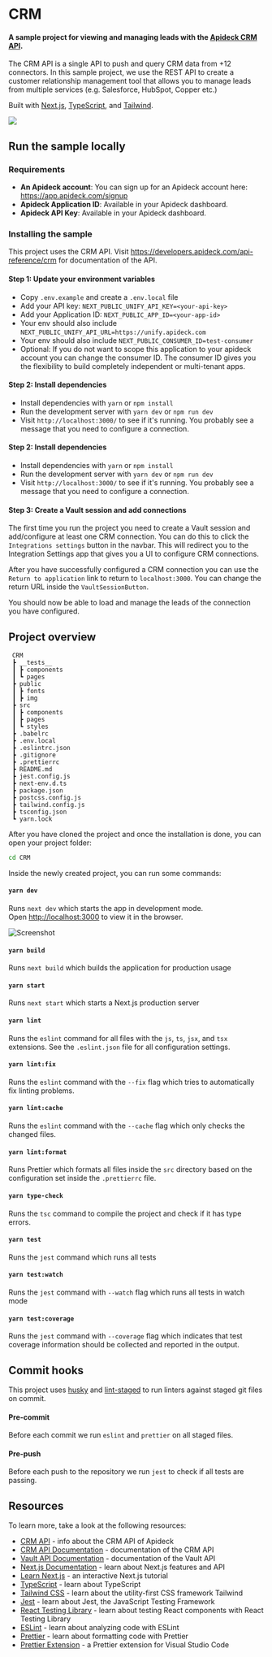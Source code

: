 # CRM

#### A sample project for viewing and managing leads with the [Apideck CRM API](https://developers.apideck.com/api-reference/crm).

The CRM API is a single API to push and query CRM data from +12 connectors. In this sample project, we use the REST API to create a customer relationship management tool that allows you to manage leads from multiple services (e.g. Salesforce, HubSpot, Copper etc.)

Built with [Next.js](https://nextjs.org/), [TypeScript](https://www.typescriptlang.org/), and [Tailwind](https://tailwindcss.com/).

![](/public/img/screenshot.jpg)

## Run the sample locally

### Requirements

- **An Apideck account**: You can sign up for an Apideck account here: https://app.apideck.com/signup
- **Apideck Application ID**: Available in your Apideck dashboard.
- **Apideck API Key**: Available in your Apideck dashboard.

### Installing the sample

This project uses the CRM API. Visit https://developers.apideck.com/api-reference/crm for documentation of the API.

#### Step 1: Update your environment variables

- Copy `.env.example` and create a `.env.local` file
- Add your API key: `NEXT_PUBLIC_UNIFY_API_KEY=<your-api-key>`
- Add your Application ID: `NEXT_PUBLIC_APP_ID=<your-app-id>`
- Your env should also include `NEXT_PUBLIC_UNIFY_API_URL=https://unify.apideck.com`
- Your env should also include `NEXT_PUBLIC_CONSUMER_ID=test-consumer`
- Optional: If you do not want to scope this application to your apideck account you can change the consumer ID. The consumer ID gives you the flexibility to build completely independent or multi-tenant apps.

#### Step 2: Install dependencies

- Install dependencies with `yarn` or `npm install`
- Run the development server with `yarn dev` or `npm run dev`
- Visit `http://localhost:3000/` to see if it's running. You probably see a message that you need to configure a connection.

#### Step 2: Install dependencies

- Install dependencies with `yarn` or `npm install`
- Run the development server with `yarn dev` or `npm run dev`
- Visit `http://localhost:3000/` to see if it's running. You probably see a message that you need to configure a connection.

#### Step 3: Create a Vault session and add connections

The first time you run the project you need to create a Vault session and add/configure at least one CRM connection. You can do this to click the `Integrations settings` button in the navbar. This will redirect you to the Integration Settings app that gives you a UI to configure CRM connections.

After you have successfully configured a CRM connection you can use the `Return to application` link to return to `localhost:3000`. You can change the return URL inside the `VaultSessionButton`.

You should now be able to load and manage the leads of the connection you have configured.

## Project overview

```
 CRM
 ┣ __tests__
 ┃ ┣ components
 ┃ ┗ pages
 ┣ public
 ┃ ┣ fonts
 ┃ ┣ img
 ┣ src
 ┃ ┣ components
 ┃ ┣ pages
 ┃ ┗ styles
 ┣ .babelrc
 ┣ .env.local
 ┣ .eslintrc.json
 ┣ .gitignore
 ┣ .prettierrc
 ┣ README.md
 ┣ jest.config.js
 ┣ next-env.d.ts
 ┣ package.json
 ┣ postcss.config.js
 ┣ tailwind.config.js
 ┣ tsconfig.json
 ┗ yarn.lock
```

After you have cloned the project and once the installation is done, you can open your project folder:

```sh
cd CRM
```

Inside the newly created project, you can run some commands:

#### `yarn dev`

Runs `next dev` which starts the app in development mode.<br>
Open [http://localhost:3000](http://localhost:3000) to view it in the browser.

<img alt="Screenshot" src="./public/img/screenshot.jpg" />

#### `yarn build`

Runs `next build` which builds the application for production usage

#### `yarn start`

Runs `next start` which starts a Next.js production server

#### `yarn lint`

Runs the `eslint` command for all files with the `js`, `ts`, `jsx`, and `tsx` extensions. See the `.eslint.json` file for all configuration settings.

#### `yarn lint:fix`

Runs the `eslint` command with the `--fix` flag which tries to automatically fix linting problems.

#### `yarn lint:cache`

Runs the `eslint` command with the `--cache` flag which only checks the changed files.

#### `yarn lint:format`

Runs Prettier which formats all files inside the `src` directory based on the configuration set inside the `.prettierrc` file.

#### `yarn type-check`

Runs the `tsc` command to compile the project and check if it has type errors.

#### `yarn test`

Runs the `jest` command which runs all tests

#### `yarn test:watch`

Runs the `jest` command with `--watch` flag which runs all tests in watch mode

#### `yarn test:coverage`

Runs the `jest` command with `--coverage` flag which indicates that test coverage information should be collected and reported in the output.

## Commit hooks

This project uses [husky](https://github.com/typicode/husky) and [lint-staged](https://github.com/okonet/lint-staged) to run linters against staged git files on commit.

#### Pre-commit

Before each commit we run `eslint` and `prettier` on all staged files.

#### Pre-push

Before each push to the repository we run `jest` to check if all tests are passing.

## Resources

To learn more, take a look at the following resources:

- [CRM API](https://www.apideck.com/crm-api) - info about the CRM API of Apideck
- [CRM API Documentation](https://developers.apideck.com/api-reference/crm) - documentation of the CRM API
- [Vault API Documentation](https://developers.apideck.com/api-reference/vault) - documentation of the Vault API
- [Next.js Documentation](https://nextjs.org/docs) - learn about Next.js features and API
- [Learn Next.js](https://nextjs.org/learn) - an interactive Next.js tutorial
- [TypeScript](https://www.typescriptlang.org/) - learn about TypeScript
- [Tailwind CSS](https://tailwindcss.com/) - learn about the utility-first CSS framework Tailwind
- [Jest](https://jestjs.io/) - learn about Jest, the JavaScript Testing Framework
- [React Testing Library](https://testing-library.com/docs/react-testing-library/intro/) - learn about testing React components with React Testing Library
- [ESLint](https://eslint.org/) - learn about analyzing code with ESLint
- [Prettier](https://eslint.org/) - learn about formatting code with Prettier
- [Prettier Extension](https://marketplace.visualstudio.com/items?itemName=esbenp.prettier-vscode) - a Prettier extension for Visual Studio Code
